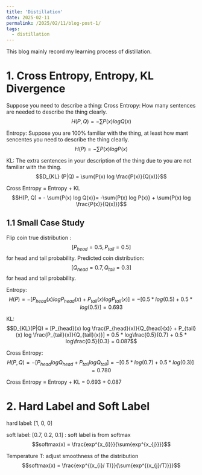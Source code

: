 ```yaml
---
title: 'Distillation'
date: 2025-02-11
permalink: /2025/02/11/blog-post-1/
tags:
  - distillation
---
```


This blog mainly record my learning process of distillation.

# 1. Cross Entropy,  Entropy,  KL Divergence 
Suppose you need to describe a thing:
Cross Entropy: How many sentences are needed to describe the thing clearly.  $$H(P, Q) = - \sum{P(x) log Q(x)}$$

Entropy: Suppose you are 100% familiar with the thing, at least how mant sencentes you need to describe the thing clearly. $$H(P) = -\sum{P(x) log P(x)}$$

KL: The extra sentences in your description of the thing due to you are not familiar with the thing.    $$D_{KL} (P|Q) = \sum{P(x) log \frac{P(x)}{Q(x)}}$$

Cross Entropy = Entropy + KL    
$$H(P, Q) = - \sum{P(x) log Q(x)}= -\sum{P(x) log P(x)} + \sum{P(x) log \frac{P(x)}{Q(x)}}$$

## 1.1 Small Case Study
Flip coin true distribution : $$[P_{head} = 0.5, P_{tail} = 0.5]$$ for head and tail probability.
Predicted coin distribution: $$[Q_{head} = 0.7, Q_{tail} = 0.3]$$ for head and tail probability.

Entropy:  $$H(P) = -[P_{head}(x) log P_{head}(x) + P_{tail}(x) log P_{tail}(x)] = -[0.5 * log(0.5) + 0.5 * log(0.5)] = 0.693$$

KL:        $$D_{KL}(P|Q) = [P_{head}(x) log \frac{P_{head}(x)}{Q_{head}(x)} + P_{tail}(x) log \frac{P_{tail}(x)}{Q_{tail}(x)}] = 0.5 * log\frac{0.5}{0.7} + 0.5 * log\frac{0.5}{0.3} = 0.087$$

Cross Entropy: $$H(P, Q) = - [P_{head} log Q_{head} + P_{tail} log Q_{tail}] = -[0.5 * log(0.7) + 0.5 * log(0.3)] = 0.780$$

Cross Entropy = Entropy + KL = 0.693 + 0.087

# 2. Hard Label and Soft Label
hard label: [1, 0, 0]

soft label: [0.7, 0.2, 0.1]   : soft label is from softmax $$softmax(x) = \frac{exp^{x_{i}}}{\sum{exp^{x_{j}}}}$$

Temperature T: adjust smoothness of the distribution $$softmax(x) = \frac{exp^{(x_{i}/ T)}}{\sum{exp^{(x_{j}/T)}}}$$


